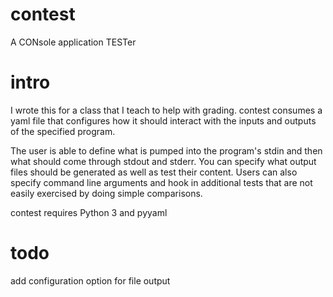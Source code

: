 # contest
A CONsole application TESTer

# intro
I wrote this for a class that I teach to help with grading. contest consumes a yaml file that configures how it should interact with the inputs and outputs of the specified program.

The user is able to define what is pumped into the program's stdin and then what should come through stdout and stderr. You can specify what output files should be generated as well as test their content. Users can also specify command line arguments and hook in additional tests that are not easily exercised by doing simple comparisons.

contest requires Python 3 and pyyaml

# todo
add configuration option for file output
